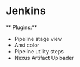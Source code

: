 # Jenkins
** Plugins:**
* Pipeline stage view
* Ansi color
* Pipeline utility steps
* Nexus Artifact Uploader